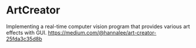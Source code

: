 # ArtCreator
Implementing a real-time computer vision program that provides various art effects with GUI.
https://medium.com/@hannalee/art-creator-25fda3c35d8b
